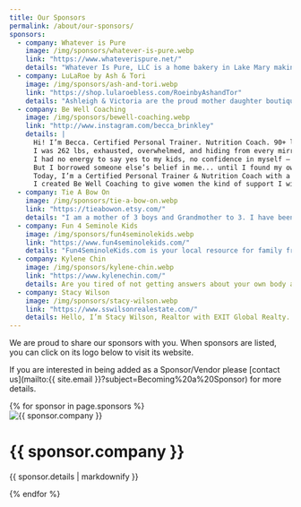 ```yaml
---
title: Our Sponsors
permalink: /about/our-sponsors/
sponsors:
  - company: Whatever is Pure
    image: /img/sponsors/whatever-is-pure.webp
    link: "https://www.whateverispure.net/"
    details: "Whatever Is Pure, LLC is a home bakery in Lake Mary making delicious organic chemical-free breads and skin care products. Everything is made to order. Bread can be healthy and nutritious! I mill the flour at home so there are no chemicals involved and all the nutrients are preserved. Wheat naturally has a lot of fiber, protein and B-complex vitamins but they are lost in the process of making flour in factories. Skin care should be helping your skin, not destroying it. I battled eczema and skin allergies for years. My lotion, deodorant, laundry soap and lip balm soothe skin, heal small cuts and (along with an anti-inflammatory and chemical free diet) took away the eczema."
  - company: LuLaRoe by Ash & Tori
    image: /img/sponsors/ash-and-tori.webp
    link: "https://shop.lularoebless.com/RoeinbyAshandTor"
    details: "Ashleigh & Victoria are the proud mother daughter boutique business owners of LuLaRoe by Ash & Tori. We offer a wide range of sizes from XXS-3XL for women and sizes 2-12 for kids and we carry styles that ladies of all shapes, sizes, and ages can love. One of our greatest passions is working as personal stylists—helping women feel beautiful in their own skin and confident in what they wear. Over 9 years, we have built strong relationships with our community by focusing on quality, affordability, and personalized service. Fashion is more than just clothing—it's about expression, empowerment, and feeling good from the inside out, and our goal has always been to make that experience accessible to every woman who walks into our boutique. We carry tops, dresses, kimonos, cardigans, shorts, skorts, dress pants, a fitness collection, buttery soft leggings, and more. We host monthly Open Houses, offer private in-person shopping appointments to try on LuLaRoe, and we ship across the United States. We would be honored to meet you and help you find styles you love!"
  - company: Be Well Coaching
    image: /img/sponsors/bewell-coaching.webp
    link: "http://www.instagram.com/becca_brinkley"
    details: |
      Hi! I’m Becca. Certified Personal Trainer. Nutrition Coach. 90+ lb lost. Coach for women ready to feel strong again.
      I was 262 lbs, exhausted, overwhelmed, and hiding from every mirror & public activity.
      I had no energy to say yes to my kids, no confidence in myself — and no idea how to start.
      But I borrowed someone else’s belief in me... until I found my own.
      Today, I’m a Certified Personal Trainer & Nutrition Coach with a thriving garage gym right here in Casselberry (literal dream come true!), and I’ve helped dozens of women ditch the all-or-nothing thinking and finally find what works.
      I created Be Well Coaching to give women the kind of support I wish I had — not just accountability, but compassion, honesty, and a real relationship.
  - company: Tie A Bow On
    image: /img/sponsors/tie-a-bow-on.webp
    link: "https://tieabowon.etsy.com/"
    details: "I am a mother of 3 boys and Grandmother to 3. I have been making bows for over  12 years now. I have been a Vendor at BFAW since Fall of 2015. I love BFAW and seeing so many repeat customers and watching their children grow up. All my bows are handmade by me."
  - company: Fun 4 Seminole Kids
    image: /img/sponsors/fun4seminolekids.webp
    link: "https://www.fun4seminolekids.com/"
    details: "Fun4SeminoleKids.com is your local resource for family friendly events and activities in Seminole County! Our website includes a Calendar and Directory detailing kids events, children programs and classes, youth sports, kids eat free directory, birthday party resources, rainy day activities, free fun for kids, summer camps and MORE fun things for kids and families to do in and around Seminole County."
  - company: Kylene Chin
    image: /img/sponsors/kylene-chin.webp
    link: "https://www.kylenechin.com/"
    details: Are you tired of not getting answers about your own body and health issues? As a holistic, natural health practitioner, I’m not here to mask your symptoms. We want to get to the source so you feel like you, again! That means we’ll assess your whole body and its God-designed, interconnected systems. We’ll use a few techniques; some of which include analysis of the face, tongue, and nails, pH of the saliva and urine, iridology, Muscle Response Testing (MRT), and more. We’re here to offer natural, holistic solutions. Most importantly we’re looking at you as an individual. Together we can help you regain your health so you can live life, naturally!
  - company: Stacy Wilson
    image: /img/sponsors/stacy-wilson.webp
    link: "https://www.sswilsonrealestate.com/"
    details: Hello, I’m Stacy Wilson, Realtor with EXIT Global Realty. With years of experience serving Central Florida, I take pride in helping home buyers and sellers achieve their real estate goals with skill, professionalism, responsiveness, and care. Thinking about making a move or investing in your future? Let’s connect and make your real estate dreams a reality.
---
```


We are proud to share our sponsors with you. When sponsors are listed, you can click on its logo below to visit its website.

If you are interested in being added as a Sponsor/Vendor please [contact us](mailto:{{ site.email }}?subject=Becoming%20a%20Sponsor) for more details.

<div class="container">
  <div id="sponsors" class="row">
    <div>
      {% for sponsor in page.sponsors %}
      <div class="p-2">
        <div class="card col">
          <a href="{{ sponsor.link }}" target="_blank" style="text-decoration:none">
            <img src="{{ sponsor.image }}" class="card-img-top" alt="{{ sponsor.company }}">
          </a>
          <div class="card-body">
            <h1 class="card-title">
              <a href="{{ sponsor.link }}" target="_blank" style="text-decoration:none">{{ sponsor.company }}</a>
            </h1>
            <p class="card-text" style="text-align: justify">{{ sponsor.details | markdownify }}</p>
          </div>
        </div>
      </div>
      {% endfor %}
    </div>
  </div>
</div>

